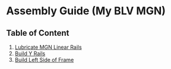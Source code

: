 # Assembly Guide (My BLV MGN)

## Table of Content

1. [Lubricate MGN Linear Rails](01-lubricate-mgn-rails.md)
1. [Build Y Rails](02-mount-y-rails.md)
1. [Build Left Side of Frame](03-frame-left-side.md)
